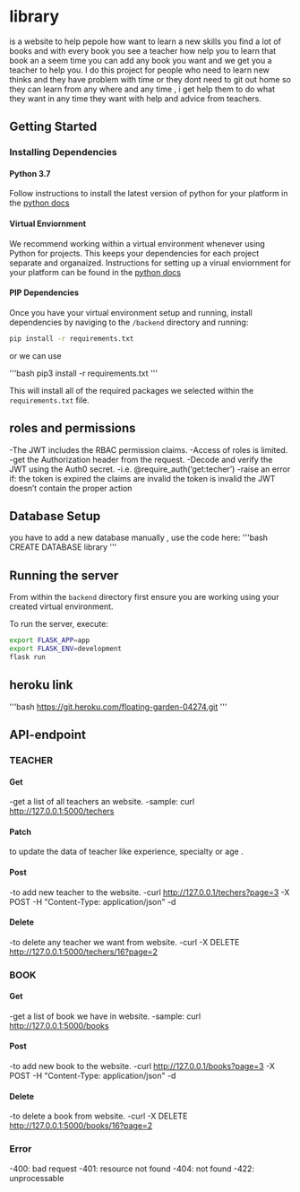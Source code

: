 # library
is a website to help pepole how want to learn a new skills you find a lot of books and with every book you see a teacher how nelp you to learn that book an a seem time you can add any book you want and we  get you a teacher to help you.
I do this project for people who need to learn new thinks and they have problem with time or they dont need to git out home so they can learn from any where and any time , i get help them to do what they want in any time they want with help and advice from teachers. 
## Getting Started

### Installing Dependencies

#### Python 3.7

Follow instructions to install the latest version of python for your platform in the [python docs](https://docs.python.org/3/using/unix.html#getting-and-installing-the-latest-version-of-python)

#### Virtual Enviornment

We recommend working within a virtual environment whenever using Python for projects. This keeps your dependencies for each project separate and organaized. Instructions for setting up a virual enviornment for your platform can be found in the [python docs](https://packaging.python.org/guides/installing-using-pip-and-virtual-environments/)

#### PIP Dependencies

Once you have your virtual environment setup and running, install dependencies by naviging to the `/backend` directory and running:

```bash
pip install -r requirements.txt
```
or we can use 

'''bash
pip3 install -r requirements.txt
'''

This will install all of the required packages we selected within the `requirements.txt` file.
## roles and permissions
-The JWT includes the RBAC permission claims.
-Access of roles is limited.
-get the Authorization header from the request.
-Decode and verify the JWT using the Auth0 secret.
-i.e. @require_auth(‘get:techer’)
-raise an error if:
the token is expired
the claims are invalid
the token is invalid
the JWT doesn’t contain the proper action

## Database Setup
you have to add a new database manually , use the code here:
'''bash
CREATE DATABASE library
'''
## Running the server

From within the `backend` directory first ensure you are working using your created virtual environment.

To run the server, execute:

```bash
export FLASK_APP=app
export FLASK_ENV=development
flask run
```
## heroku link 
'''bash
https://git.heroku.com/floating-garden-04274.git
'''

## API-endpoint
### TEACHER
#### Get 
-get a list of all teachers an website.
-sample: curl http://127.0.0.1:5000/techers
#### Patch
to update the data of teacher like experience, specialty or age . 
#### Post
-to add new teacher to the website.
-curl http://127.0.0.1/techers?page=3 -X POST -H "Content-Type: application/json" -d 
#### Delete 
-to delete any teacher we want from website.
-curl -X DELETE http://127.0.0.1:5000/techers/16?page=2
### BOOK
#### Get
-get a list of book we have in website.
-sample: curl http://127.0.0.1:5000/books
#### Post
-to add new book to the website.
-curl http://127.0.0.1/books?page=3 -X POST -H "Content-Type: application/json" -d 
#### Delete 
-to delete a book from website.
-curl -X DELETE http://127.0.0.1:5000/books/16?page=2
### Error
-400: bad request
-401: resource not found
-404: not found
-422: unprocessable



